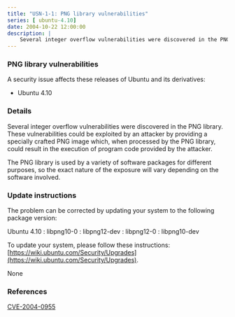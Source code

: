 ```yaml
---
title: "USN-1-1: PNG library vulnerabilities"
series: [ ubuntu-4.10]
date: 2004-10-22 12:00:00
description: |
    Several integer overflow vulnerabilities were discovered in the PNG library. These vulnerabilities could be exploited by an attacker by providing a specially crafted PNG image which, when processed by the PNG library, could result in the execution of program code provided by the attacker.
--- 
```

 
 


### PNG library vulnerabilities

A security issue affects these releases of Ubuntu and its derivatives:

* Ubuntu 4.10

### Details

Several integer overflow vulnerabilities were discovered in the PNG library. These vulnerabilities could be exploited by an attacker by providing a specially crafted PNG image which, when processed by the PNG library, could result in the execution of program code provided by the attacker.

The PNG library is used by a variety of software packages for different purposes, so the exact nature of the exposure will vary depending on the software involved.

### Update instructions

The problem can be corrected by updating your system to the following package version:

Ubuntu 4.10
 : libpng10-0 
 : libpng12-dev 
 : libpng12-0 
 : libpng10-dev 

To update your system, please follow these instructions: [https://wiki.ubuntu.com/Security/Upgrades](https://wiki.ubuntu.com/Security/Upgrades).

None

### References

 
 [CVE-2004-0955](http://people.ubuntu.com/~ubuntu-security/cve/CVE-2004-0955)
 

